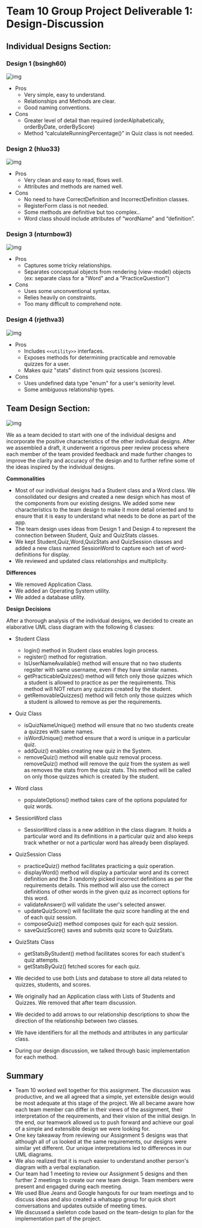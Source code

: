 # Team 10 Group Project Deliverable 1: Design-Discussion

## Individual Designs Section:

### Design 1 (bsingh60)
![img](bsingh60-design.png)


* Pros
    - Very simple, easy to understand.
    - Relationships and Methods are clear.
    - Good naming conventions.
* Cons
    - Greater level of detail than required (orderAlphabetically, orderByDate, orderByScore)
    - Method “calculateRunningPercentage()” in Quiz class is not needed.

### Design 2 (hluo33)
![img](hluo33-design.png)


* Pros
    - Very clean and easy to read, flows well.
    - Attributes and methods are named well.
* Cons
    - No need to have CorrectDefinition and IncorrectDefinition classes.
    - RegisterForm class is not needed.
    - Some methods are definitive but too complex..
    - Word class should include attributes of “wordName” and “definition”.

### Design 3 (nturnbow3)
![img](nturnbow3-design.png)


* Pros
    - Captures some tricky relationships.
    - Separates conceptual objects from rendering (view-model) objects (ex: separate class for a "Word" and a "PracticeQuestion")
* Cons
    - Uses some unconventional syntax.
    - Relies heavily on constraints.
    - Too many difficult to comprehend note.

### Design 4 (rjethva3)
![img](rjethva3-design.png)

* Pros
    - Includes `<<utility>>` interfaces.
    - Exposes methods for determining practicable  and removable quizzes for a user.
    - Makes quiz "stats" distinct from quiz sessions (scores).
* Cons
    - Uses undefined data type "enum" for a user's seniority level.
    - Some ambiguous relationship types.


## Team Design Section:
![img](design-team4md.png)

We as a team decided to start with one of the individual designs and incorporate the positive characteristics of the other individual designs. After we assembled a draft, it underwent a rigorous peer review process where each member of the team provided feedback and made further changes to improve the clarity and accuracy of the design and to further refine some of the ideas inspired by the individual designs.

**Commonalities**
* Most of our individual designs had a Student class and a Word class. We consolidated our designs and created a new design which has most of the components from our existing designs. We added some new characteristics to the team design to make it more detail oriented and to ensure that it is easy to understand what needs to be done as part of the app.
* The team design uses ideas from Design 1 and Design 4 to represent the connection between Student, Quiz and QuizStats classes.
* We kept Student,Quiz,Word,QuizStats and QuizSession classes and added a new class named SessionWord to capture each set of word-definitions for display.
* We reviewed and updated class relationships and multiplicity.

**Differences**
* We removed Application Class.
* We added an Operating System utility.
* We added a database utility.

**Design Decisions**

After a thorough analysis of the individual designs, we decided to create an elaborative UML class diagram with the following 6 classes:
* Student Class
    - login() method in Student class enables login process.
    - register() method for registration.
    - IsUserNameAvailable() method will ensure that no two students regsiter with same username, even if they have similar names.
    - getPracticableQuizzes() method will fetch only those quizzes which a student is allowed to practice as per the requirements. This method will NOT return any quizzes created by the student.
    - getRemovableQuizzes() method will fetch only those quizzes which a student is allowed to remove as per the requirements.
* Quiz Class
   - isQuizNameUnique() method will ensure that no two students create a quizzes with same names.
   - isWordUnique() method ensure that a word is unique in a particular quiz.
   - addQuiz() enables creating new quiz in the System.
   - removeQuiz() method will enable quiz removal process. removeQuiz() method will remove the quiz from the system as well as removes the stats from the quiz stats. This method will be called on only those quizzes which is created by the student.
* Word class
   - populateOptions() method takes care of the  options populated for quiz words.
* SessionWord class
   - SessionWord class is a new addition in the class diagram. It holds a particular word and its definitions in a particular quiz and also keeps track whether or not a particular word has already been displayed.
* QuizSession Class
   - practiceQuiz() method facilitates practicing a quiz operation.
   - displayWord() method will display a particular word and its correct definition and the 3 randomly picked incorrect definitions as per the requirements details. This method will also use the correct definitions of other words in the given quiz as incorrect options for this word.
   - validateAnswer() will validate the user's selected answer.
   - updateQuizScore() will facilitate the quiz score handling at the end of each quiz session.
   - composeQuiz() method composes quiz for each quiz session.
   - saveQuizScore() saves and submits quiz score to QuizStats.
* QuizStats Class
   - getStatsByStudent() method facilitates scores for each student's quiz attempts.
   - getStatsByQuiz() fetched scores for each quiz.

* We decided to use both Lists and database to store all data related to quizzes, students, and scores.
* We originally had an Application class with Lists of Students and Quizzes. We removed that after team discussion.
* We decided to add arrows to our relationship descriptions to show the direction of the relationship between two classes.
* We have identifiers for all the methods and attributes in any particular class.
* During our design discussion, we talked through basic implementation for each method.


## Summary
* Team 10 worked well together for this assignment. The discussion was productive, and we all agreed that a simple, yet extensible design would be most adequate at this stage of the project. We all became aware how each team member can differ in their views of the assignment, their interpretation of the requirements, and their vision of the initial design. In the end, our teamwork allowed us to push forward and achieve our goal of a simple and extensible design we were looking for.
* One key takeaway from reviewing our Assignment 5 designs was that although all of us looked at the same requirements, our designs were similar yet different. Our unique interpretations led to differences in our UML diagrams.
* We also realized that it is much easier to understand another person's diagram with a verbal explanation.
* Our team had 1 meeting to review our Assignment 5 designs and then further 2 meetings to create our new team design. Team members were present and engaged during each meeting.
* We used Blue Jeans and Google hangouts for our team meetings and to discuss ideas and also created a whatsapp group for quick short conversations and updates outside of meeting times.
* We discussed a skeleton code based on the team-design to plan for the implementation part of the project.
